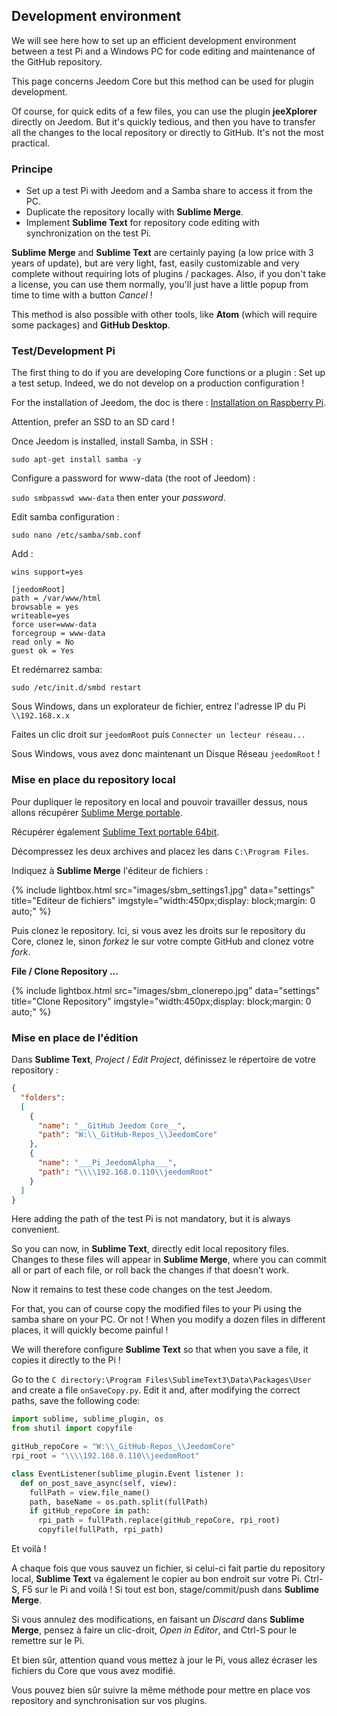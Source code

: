 ## Development environment

We will see here how to set up an efficient development environment between a test Pi and a Windows PC for code editing and maintenance of the GitHub repository.

This page concerns Jeedom Core but this method can be used for plugin development.

Of course, for quick edits of a few files, you can use the plugin **jeeXplorer** directly on Jeedom. But it's quickly tedious, and then you have to transfer all the changes to the local repository or directly to GitHub. It's not the most practical.

### Principe

- Set up a test Pi with Jeedom and a Samba share to access it from the PC.
- Duplicate the repository locally with **Sublime Merge**.
- Implement **Sublime Text** for repository code editing with synchronization on the test Pi.

**Sublime Merge** and **Sublime Text** are certainly paying (a low price with 3 years of update), but are very light, fast, easily customizable and very complete without requiring lots of plugins / packages. Also, if you don't take a license, you can use them normally, you'll just have a little popup from time to time with a button *Cancel* !

This method is also possible with other tools, like **Atom** (which will require some packages) and **GitHub Desktop**.

### Test/Development Pi

The first thing to do if you are developing Core functions or a plugin : Set up a test setup. Indeed, we do not develop on a production configuration !

For the installation of Jeedom, the doc is there : [Installation on Raspberry Pi](https://doc.jeedom.com/en_US/installation/rpi).

Attention, prefer an SSD to an SD card !

Once Jeedom is installed, install Samba, in SSH :

`sudo apt-get install samba -y`

Configure a password for www-data (the root of Jeedom) :

`sudo smbpasswd www-data` then enter your *password*.

Edit samba configuration :

`sudo nano /etc/samba/smb.conf`

Add :

````text
wins support=yes

[jeedomRoot]
path = /var/www/html
browsable = yes
writeable=yes
force user=www-data
forcegroup = www-data
read only = No
guest ok = Yes
````

Et redémarrez samba:

`sudo /etc/init.d/smbd restart`

Sous Windows, dans un explorateur de fichier, entrez l'adresse IP du Pi `\\192.168.x.x`

Faites un clic droit sur `jeedomRoot` puis `Connecter un lecteur réseau...`

Sous Windows, vous avez donc maintenant un Disque Réseau `jeedomRoot` !


### Mise en place du repository local

Pour dupliquer le repository en local and pouvoir travailler dessus, nous allons récupérer [Sublime Merge portable](https://www.sublimemerge.com/download).

Récupérer également [Sublime Text portable 64bit](https://www.sublimetext.com/3).

Décompressez les deux archives and placez les dans `C:\Program Files`.

Indiquez à **Sublime Merge** l'éditeur de fichiers :

{% include lightbox.html src="images/sbm_settings1.jpg" data="settings" title="Editeur de fichiers" imgstyle="width:450px;display: block;margin: 0 auto;" %}

Puis clonez le repository. Ici, si vous avez les droits sur le repository du Core, clonez le, sinon *forkez* le sur votre compte GitHub and clonez votre *fork*.

**File / Clone Repository ...**

{% include lightbox.html src="images/sbm_clonerepo.jpg" data="settings" title="Clone Repository" imgstyle="width:450px;display: block;margin: 0 auto;" %}


### Mise en place de l'édition

Dans **Sublime Text**, *Project* / *Edit Project*, définissez le répertoire de votre repository :

````json
{
  "folders":
  [
    {
      "name": "__GitHub Jeedom Core__",
      "path": "W:\\_GitHub-Repos_\\JeedomCore"
    },
    {
      "name": "___Pi_JeedomAlpha___",
      "path": "\\\\192.168.0.110\\jeedomRoot"
    }
  ]
}
````

Here adding the path of the test Pi is not mandatory, but it is always convenient.

So you can now, in **Sublime Text**, directly edit local repository files. Changes to these files will appear in **Sublime Merge**, where you can commit all or part of each file, or roll back the changes if that doesn't work.

Now it remains to test these code changes on the test Jeedom.

For that, you can of course copy the modified files to your Pi using the samba share on your PC. Or not ! When you modify a dozen files in different places, it will quickly become painful !

We will therefore configure **Sublime Text** so that when you save a file, it copies it directly to the Pi !

Go to the `C directory:\Program Files\SublimeText3\Data\Packages\User` and create a file `onSaveCopy.py`. Edit it and, after modifying the correct paths, save the following code:

````py
import sublime, sublime_plugin, os
from shutil import copyfile

gitHub_repoCore = "W:\\_GitHub-Repos_\\JeedomCore"
rpi_root = "\\\\192.168.0.110\\jeedomRoot"

class EventListener(sublime_plugin.Event listener ):
  def on_post_save_async(self, view):
    fullPath = view.file_name()
    path, baseName = os.path.split(fullPath)
    if gitHub_repoCore in path:
      rpi_path = fullPath.replace(gitHub_repoCore, rpi_root)
      copyfile(fullPath, rpi_path)
````

Et voilà !

A chaque fois que vous sauvez un fichier, si celui-ci fait partie du repository local, **Sublime Text** va également le copier au bon endroit sur votre Pi. Ctrl-S, F5 sur le Pi and voilà ! Si tout est bon, stage/commit/push dans **Sublime Merge**.

Si vous annulez des modifications, en faisant un *Discard* dans **Sublime Merge**, pensez à faire un clic-droit, *Open in Editor*, and Ctrl-S pour le remettre sur le Pi.

Et bien sûr, attention quand vous mettez à jour le Pi, vous allez écraser les fichiers du Core que vous avez modifié.


Vous pouvez bien sûr suivre la même méthode pour mettre en place vos repository and synchronisation sur vos plugins.
